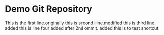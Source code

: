 # Demo Git Repository
This is the first line.originally
this is second lline.modified
this is third line. added
this is line four added after 2nd ommit. added
this is to test shortcut.

